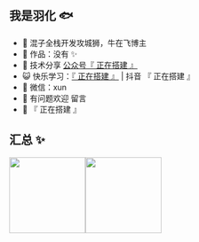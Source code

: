 ## 我是羽化 🐟

- 🐧 混子全栈开发攻城狮，牛在飞博主
- 🏡 作品：没有 ✨
- 🌱 技术分享 <a href="" target="_blank">公众号『 正在搭建 』</a>
- 😺 快乐学习：<a href="" target="_blank">『 正在搭建 』</a> | 抖音 『 正在搭建 』
- 💬 微信：xun
- 🤔 有问题欢迎 留言
- 👬 『 正在搭建 』

## 汇总 ✨

<img align="" height="137px" src="https://github-readme-stats.vercel.app/api?username=liyupi&hide_title=true&hide_border=true&show_icons=true&include_all_commits=true&line_height=21&bg_color=0,EC6C6C,FFD479,FFFC79,73FA79&theme=graywhite&locale=cn" /><img align="" height="137px" src="https://github-readme-stats.vercel.app/api/top-langs/?username=liyupi&hide_title=true&hide_border=true&layout=compact&bg_color=0,73FA79,73FDFF,D783FF&theme=graywhite&locale=cn" />
